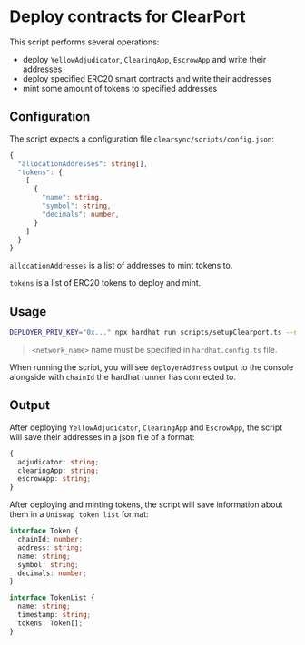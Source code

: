 # Deploy contracts for ClearPort

This script performs several operations:

- deploy `YellowAdjudicator`, `ClearingApp`, `EscrowApp` and write their addresses
- deploy specified ERC20 smart contracts and write their addresses
- mint some amount of tokens to specified addresses

## Configuration

The script expects a configuration file `clearsync/scripts/config.json`:

```ts
{
  "allocationAddresses": string[],
  "tokens": {
    [
      {
        "name": string,
        "symbol": string,
        "decimals": number,
      }
    ]
  }
}
```

`allocationAddresses` is a list of addresses to mint tokens to.

`tokens` is a list of ERC20 tokens to deploy and mint.

## Usage

```bash
DEPLOYER_PRIV_KEY="0x..." npx hardhat run scripts/setupClearport.ts --network <network_name>
```

> `<network_name>` name must be specified in `hardhat.config.ts` file.

When running the script, you will see `deployerAddress` output to the console alongside with `chainId` the hardhat runner has connected to.

## Output

After deploying `YellowAdjudicator`, `ClearingApp` and `EscrowApp`, the script will save their addresses in a json file of a format:

```ts
{
  adjudicator: string;
  clearingApp: string;
  escrowApp: string;
}
```

After deploying and minting tokens, the script will save information about them in a `Uniswap token list` format:

```ts
interface Token {
  chainId: number;
  address: string;
  name: string;
  symbol: string;
  decimals: number;
}

interface TokenList {
  name: string;
  timestamp: string;
  tokens: Token[];
}
```
